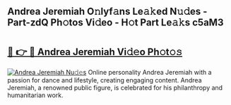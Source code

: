## Andrea Jeremiah O𝚗lyf𝚊ns Le𝚊𝚔ed N𝚞𝚍es - Part-zdQ Ph𝚘tos Vi𝚍eo - H𝚘t Part Le𝚊𝚔s c5aM3

# <h2><a href="http://hf644t.feru.top/?c=Andrea+Jeremiah">🔗 👉 🔴 Andrea Jeremiah Vi𝚍𝚎o Ph𝚘t𝚘𝚜</a></h2>

[![Andrea Jeremiah Nu𝚍𝚎s](https://i.imgur.com/0TWrTi3.gif)](http://hf644t.feru.top/?c=Andrea+Jeremiah)
Online personality Andrea Jeremiah with a passion for dance and lifestyle, creating engaging content. Andrea Jeremiah, a renowned public figure, is celebrated for his philanthropy and humanitarian work. 
